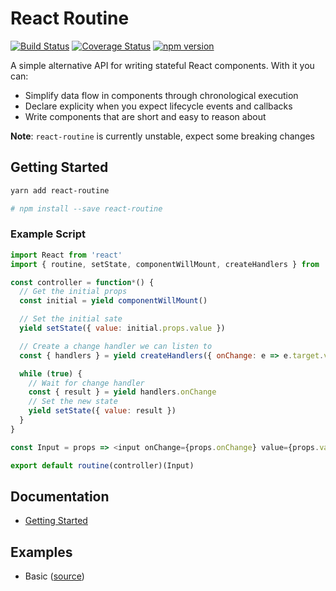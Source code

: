 # React Routine

[![Build Status](https://travis-ci.org/jsonnull/react-routine.svg?branch=master)](https://travis-ci.org/jsonnull/react-routine)
[![Coverage Status](https://coveralls.io/repos/github/jsonnull/react-routine/badge.svg?branch=master)](https://coveralls.io/github/jsonnull/react-routine?branch=master)
[![npm version](https://img.shields.io/npm/v/react-routine.svg)](https://www.npmjs.com/package/react-routine)

A simple alternative API for writing stateful React
components. With it you can:

- Simplify data flow in components through chronological execution
- Declare explicity when you expect lifecycle events and callbacks 
- Write components that are short and easy to reason about

**Note**: `react-routine` is currently unstable, expect some breaking changes

## Getting Started

```sh
yarn add react-routine

# npm install --save react-routine
```

### Example Script

```JavaScript
import React from 'react'
import { routine, setState, componentWillMount, createHandlers } from 'react-routine'

const controller = function*() {
  // Get the initial props
  const initial = yield componentWillMount()

  // Set the initial sate
  yield setState({ value: initial.props.value })

  // Create a change handler we can listen to
  const { handlers } = yield createHandlers({ onChange: e => e.target.value })

  while (true) {
    // Wait for change handler
    const { result } = yield handlers.onChange
    // Set the new state
    yield setState({ value: result })
  }
}

const Input = props => <input onChange={props.onChange} value={props.value} />

export default routine(controller)(Input)
```

## Documentation

 - [Getting Started](docs/getting-started.md)

## Examples

 - Basic ([source](examples/))
